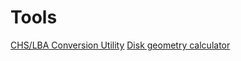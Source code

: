 # Tools

[CHS/LBA Conversion Utility](http://cars.car.coocan.jp/misc/chs2lba.html)
[Disk geometry calculator](https://www.deathwombat.com/diskgeometry.html)